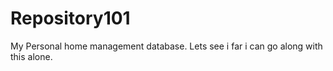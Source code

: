 # Repository101
My Personal home management database. Lets see i far i can go along with this alone. 
